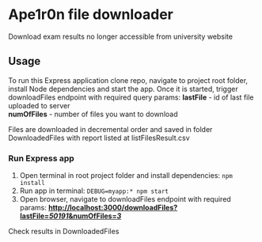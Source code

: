 # Ape1r0n file downloader
 Download exam results no longer accessible from university website
 
## Usage
To run this Express application clone repo, navigate to project root folder, install Node dependencies and start the app. Once it is started, trigger downloadFiles endpoint with required query params:
<b>lastFile</b> - id of last file uploaded to server  
<b>numOfFiles</b> - number of files you want to download 

Files are downloaded in decremental order and saved in folder DownloadedFiles with report listed at listFilesResult.csv

### Run Express app
1. Open terminal in root project folder and install dependencies: ```npm install```
2. Run app in terminal: ```DEBUG=myapp:* npm start```
3. Open browser, navigate to downloadFiles endpoint with required params: <b><a href="http://localhost:3000/downloadFiles?lastFile=50191&numOfFiles=3">http://localhost:3000/downloadFiles?lastFile=<i>50191</i>&numOfFiles=<i>3</i></a></b>

Check results in DownloadedFiles
